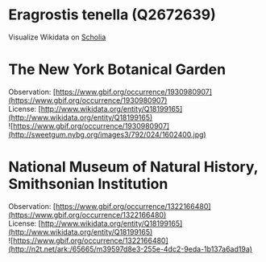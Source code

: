 
Eragrostis tenella (Q2672639)
=============================
  
Visualize Wikidata on [Scholia](https://scholia.toolforge.org/taxon/Q2672639)
# The New York Botanical Garden
  
Observation: [https://www.gbif.org/occurrence/1930980907](https://www.gbif.org/occurrence/1930980907)  
License: [http://www.wikidata.org/entity/Q18199165](http://www.wikidata.org/entity/Q18199165)  
![https://www.gbif.org/occurrence/1930980907](http://sweetgum.nybg.org/images3/792/024/1602400.jpg)
# National Museum of Natural History, Smithsonian Institution
  
Observation: [https://www.gbif.org/occurrence/1322166480](https://www.gbif.org/occurrence/1322166480)  
License: [http://www.wikidata.org/entity/Q18199165](http://www.wikidata.org/entity/Q18199165)  
![https://www.gbif.org/occurrence/1322166480](http://n2t.net/ark:/65665/m39597d8e3-255e-4dc2-9eda-1b137a6ad19a)